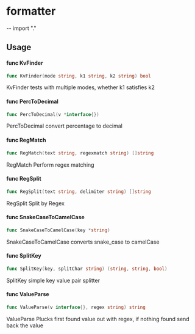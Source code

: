 # formatter
--
    import "."


## Usage

#### func  KvFinder

```go
func KvFinder(mode string, k1 string, k2 string) bool
```
KvFinder tests with multiple modes, whether k1 satisfies k2

#### func  PercToDecimal

```go
func PercToDecimal(v *interface{})
```
PercToDecimal convert percentage to decimal

#### func  RegMatch

```go
func RegMatch(text string, regexmatch string) []string
```
RegMatch Perform regex matching

#### func  RegSplit

```go
func RegSplit(text string, delimiter string) []string
```
RegSplit Split by Regex

#### func  SnakeCaseToCamelCase

```go
func SnakeCaseToCamelCase(key *string)
```
SnakeCaseToCamelCase converts snake_case to camelCase

#### func  SplitKey

```go
func SplitKey(key, splitChar string) (string, string, bool)
```
SplitKey simple key value pair splitter

#### func  ValueParse

```go
func ValueParse(v interface{}, regex string) string
```
ValueParse Plucks first found value out with regex, if nothing found send back
the value
